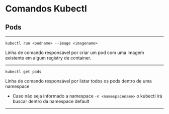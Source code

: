 # Comandos Kubectl

## Pods
---
```
kubectl run <podname> --image <imagename>
```

Linha de comando responsável por criar um pod com uma imagem existente em algum registry de container.

----
```
kubectl get pods
```
Linha de comando responsável por listar todos os pods dentro de uma namespace

- Caso não seja informado a namespace ``-n <namespacename>`` o kubectl irá buscar dentro da namespace default
---

